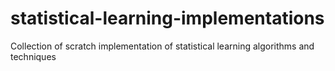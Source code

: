 # statistical-learning-implementations
Collection of scratch implementation of statistical learning algorithms and techniques
